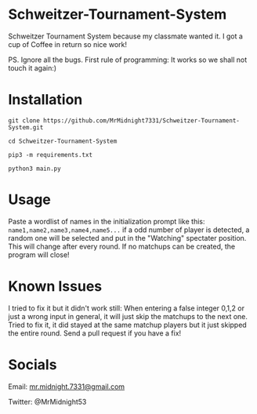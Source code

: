 # Schweitzer-Tournament-System

Schweitzer Tournament System because my classmate wanted it. I got a cup of Coffee in return so nice work! 

PS. Ignore all the bugs. First rule of programming: It works so we shall not touch it again:)

# Installation

`git clone https://github.com/MrMidnight7331/Schweitzer-Tournament-System.git`

`cd Schweitzer-Tournament-System`

`pip3 -m requirements.txt`

`python3 main.py`

# Usage

Paste a wordlist of names in the initialization prompt like this: 
`name1,name2,name3,name4,name5...`
if a odd number of player is detected, a random one will be selected and put in the "Watching" spectater position. This will change after every round. If no matchups can be created, the program will close!

# Known Issues

I tried to fix it but it didn't work still:
When entering a false integer 0,1,2 or just a wrong input in general, it will just skip the matchups to the next one. Tried to fix it, it did stayed at the same matchup players but it just skipped the entire round. Send a pull request if you have a fix!


# Socials

Email: mr.midnight.7331@gmail.com

Twitter: @MrMidnight53
